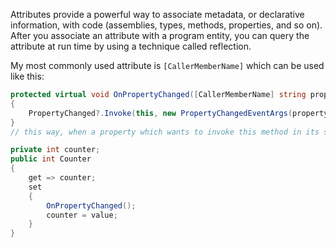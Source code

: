 Attributes provide a powerful way to associate metadata, or declarative information, with code (assemblies, types, methods, properties, and so on). After you associate an attribute with a program entity, you can query the attribute at run time by using a technique called reflection.

My most commonly used attribute is `[CallerMemberName]` which can be used like this:
```C#
protected virtual void OnPropertyChanged([CallerMemberName] string propertyName = null) 
{
	PropertyChanged?.Invoke(this, new PropertyChangedEventArgs(propertyName));
}
// this way, when a property which wants to invoke this method in its setter calls the method, the [CallerMemberName] attributes autmoatically fills in propertyName based on the property that calls it, for example.

private int counter;
public int Counter 
{
	get => counter;
	set 
	{
		OnPropertyChanged();
		counter = value;
	}
}


```
